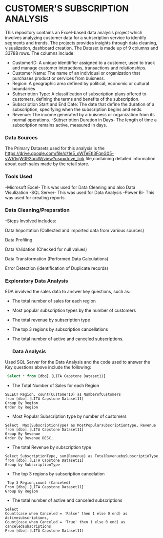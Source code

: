# CUSTOMER'S SUBSCRIPTION ANALYSIS
This repository contains an Excel-based data analysis project which involves analyzing customer data for a subscription service to identify segments and trends. The projects provides insights through data cleaning, visualization, dashboard creation. The Dataset is made up of 9 columns and 33788 rows. The columns include:

- CustomerID: A unique identitifier assigned to a customer, used to track and manage customer interactions, transactions and relationships.
- Customer Name: The name of an individual or organization that purchases product or services from buisness.
- Region: A geographic area defined by political, economic or cultural boundaries
- Subscription Type: A classification of subscription plans offered to customers, defining the terms and benefits of the subscription.
- Subscription Start and End Date: The date that define the duration of a subscription, specifying when the subscription begins and ends.
- Revenue: The income generated by a buisness or organization from its normal operations.
-Subscription Duration in Days- The length of time a subscription remains active, measured in days.

### Data Sources

The Primary Datasets used for this analysis is the https://drive.google.com/file/d/1e5_oWTeEtl3FqnG05-vWh1vjW092orcW/view?usp=drive_link file,containing detailed information about each sales made by the retail store.

### Tools Used

-Microsoft Excel- This was used for Data Cleaning and also Data Visulization -SQL Server- This was used for Data Analysis -Power Bi- This was used for creating reports.

### Data Cleaning/Preparation

-Steps Involved includes:

Data Importation (Collected and imported data from various sources)

Data Profiling

Data Validation (Checked for null values)

Data Transformation (Performed Data Calculations)

Error Detection (identification of Duplicate records)

### Exploratory Data Analysis

EDA involved the sales data to answer key questions, such as:

- The total number of sales for each region
- Most popular subscription types by the number of customers
- The total revenue by subscription type
- The top 3 regions by subscription cancellations
- The total number of active and canceled subscriptions.

  ### Data Analysis

Used SQL Server for the Data Analysis and the code used to answer the Key questions above include the following:

```Sql
 Select * from [dbo].[LITA Capstone Dataset11]
```
- The Total Number of Sales for each Region
```
SELECT Region, count(CustomerID) as NumberofCustomers
from [dbo].[LITA Capstone Dataset11]
Group By Region
Order by Region
```

- Most Popular Subscription type by number of customers
```
Select  Max(SubscriptionType) as MostPopularsubscriptiontype, Revenue
from [dbo].[LITA Capstone Dataset11]
Group By Revenue
Order By Revenue DESC;
```

- The total Revenue by subscription type
```
Select SubscriptionType, sum(Revenue) as TotalRevenuebySubscriptioType
from [dbo].[LITA Capstone Dataset11]
Group by SubscriptionType
```

- The top 3 regions by subscription cancelation
```
 Top 3 Region,count (Canceled)
From [dbo].[LITA Capstone Dataset11]
Group By Region
```

- The total number of active and canceled subscriptions
```
Select 
Count(case when Canceled = 'False' then 1 else 0 end) as Activesubscriptions,
Count(case when Canceled = 'True' then 1 else 0 end) as canceledsubscriptions
From [dbo].[LITA Capstone Dataset11]
```






